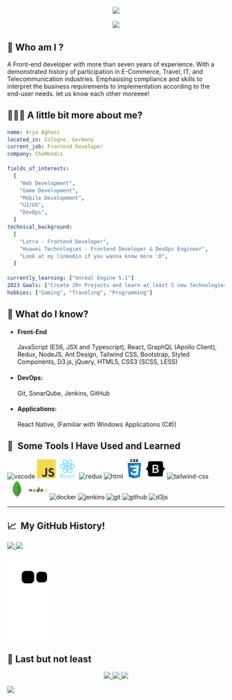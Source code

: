 
<p align="center">
  <img src="https://capsule-render.vercel.app/api?type=waving&color=gradient&text=Hi!%20I'm%20Arya👋&height=100&section=header&animation=scaleIn"/>
</p>

<p align="center">
  <img src= "https://i.giphy.com/media/iIqmM5tTjmpOB9mpbn/giphy.gif">
</p>

## 👀 Who am I ? 

A Front-end developer with more than seven years of experience. With a demonstrated history of participation in E-Commerce, Travel, IT, and Telecommunication industries. Emphasising compliance and skills to interpret the business requirements to implementation according to the end-user needs. let us know each other moreeee! 


## 👨🏻‍💻 A little bit more about me? 

```yaml
name: Arya Aghaei
located_in: Cologne, Germany
current_job: Frontend Developer
company: CheMondis

fields_of_interests:
  [
    "Web Development",
    "Game Development",
    "Mobile Development",
    "UI/UX",
    "DevOps",
  ]
technical_background:
  [
    "Latra - Frontend Developer",
    "Huawei Technologies - Frontend Developer & DevOps Engineer",
    "Look at my linkedin if you wanna know more :D",
  ]
  
currently_learning: ["Unreal Engine 5.1"]
2023 Goals: ["Create 20+ Projects and learn at least 5 new Technologies."]
hobbies: ["Gaming", "Traveling", "Programming"]

```


## 🧠 What do I know? 

- #### Front-End
  JavaScript (ES6, JSX and Typescript), React, GraphQL (Apollo Client), Redux, NodeJS, Ant Design, Tailwind CSS, Bootstrap, Styled Components, D3.js, jQuery, HTML5, CSS3 (SCSS, LESS)

- #### DevOps: 
     Git, SonarQube, Jenkins, GitHub

- #### Applications:
  React Native, (Familiar with Windows Applications (C#))
  
<h2> 🚀 &nbsp;Some Tools I Have Used and Learned</h2>
<p align="left">
<img src="https://cdn.jsdelivr.net/gh/devicons/devicon/icons/vscode/vscode-original.svg" alt="vscode" width="45" height="45"/>
<img src="https://raw.githubusercontent.com/devicons/devicon/master/icons/javascript/javascript-original.svg" alt="javascript" width="45" height="45" />
<img src="https://raw.githubusercontent.com/devicons/devicon/master/icons/react/react-original-wordmark.svg" alt="react" width="45" height="45" />
<img src="https://cdn.jsdelivr.net/gh/devicons/devicon/icons/redux/redux-original.svg" alt="redux" width="45" height="45"/>
<img src="https://cdn.jsdelivr.net/gh/devicons/devicon/icons/html5/html5-original.svg" alt="html" width="45" height="45"/>
<img src="https://raw.githubusercontent.com/devicons/devicon/master/icons/css3/css3-original-wordmark.svg" alt="css3" width="45" height="45" />
<img src="https://raw.githubusercontent.com/devicons/devicon/master/icons/bootstrap/bootstrap-plain.svg" alt="bootstrap" width="45" height="45" />
<img src="https://cdn.jsdelivr.net/gh/devicons/devicon/icons/tailwindcss/tailwindcss-original-wordmark.svg" alt="tailwind-css" width="45" height="45" />
<img src="https://raw.githubusercontent.com/devicons/devicon/master/icons/mongodb/mongodb-original.svg" alt="mongodb" width="45" height="45" />
<img src="https://raw.githubusercontent.com/devicons/devicon/master/icons/nodejs/nodejs-original-wordmark.svg" alt="nodejs" width="45" height="45" />
<img src="https://cdn.jsdelivr.net/gh/devicons/devicon/icons/docker/docker-original.svg" alt="docker" width="45" height="45"/>
<img src="https://cdn.jsdelivr.net/gh/devicons/devicon/icons/jenkins/jenkins-original.svg" alt="jenkins" width="45" height="45"/>
<img src="https://cdn.jsdelivr.net/gh/devicons/devicon/icons/git/git-original.svg" alt="git" width="45" height="45"/>
<img src="https://cdn.jsdelivr.net/gh/devicons/devicon/icons/github/github-original.svg" alt="github" width="45" height="45"/>
<img src="https://cdn.jsdelivr.net/gh/devicons/devicon/icons/d3js/d3js-original.svg" alt="d3js" width="45" height="45"/>
</p>

---  

<h2> 📈 &nbsp;My GitHub History!</h2>
<a href="https://github.com/arya-aghaei">
  <img height="180em" src="https://github-readme-stats.vercel.app/api?username=arya-aghaei&theme=noctis_minimus&show_icons=true&count_private=true" />
  <img height="180em" src="https://github-readme-stats.vercel.app/api/top-langs/?username=arya-aghaei&theme=noctis_minimus" />
</a>

![Snake animation](https://github.com/arya-aghaei/arya-aghaei/blob/output/github-contribution-grid-snake.svg)
  
 ## 🤙 Last but not least 

<p align="center">

<a href="https://www.linkedin.com/in/arya-aghaei/">
  <img height="50" src="https://www.vectorlogo.zone/logos/linkedin/linkedin-tile.svg"/>
</a>
<a href="https://stackoverflow.com/users/4412698/arya-aghaei">
  <img height="50" src="https://www.vectorlogo.zone/logos/stackoverflow/stackoverflow-icon.svg"/>
</a>
  <a href="mailto:arya.aghaei@outlook.com">
  <img height="50" src="https://www.vectorlogo.zone/logos/gmail/gmail-icon.svg"/>
</a>
</p>

<p align="left">
  <img src="https://capsule-render.vercel.app/api?type=waving&color=gradient&height=100&section=footer&text=The%20End"/>
</p>
